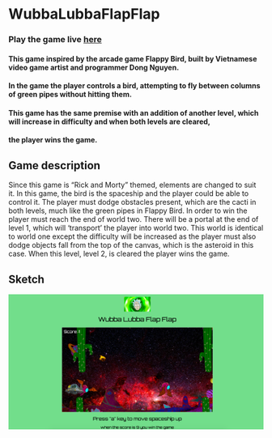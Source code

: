# WubbaLubbaFlapFlap

### Play the game live [here](https://wubbalubbaflapflap.netlify.app/)

#### This game inspired by the arcade game Flappy Bird, built by Vietnamese video game artist and programmer Dong Nguyen. 
#### In the game the player controls a bird, attempting to fly between columns of green pipes without hitting them. 
#### This game has the same premise with an addition of another level, which will increase in difficulty and when both levels are cleared, 
#### the player wins the game.

## Game description
Since this game is “Rick and Morty” themed, elements are changed to suit it. In this game, the bird is the spaceship and the 
player could be able to control it. The player must dodge obstacles present, which are the cacti in both levels, much like the green pipes 
in Flappy Bird. In order to win the player must reach the end of world two. There will be a portal at the end of level 1, which will 
‘transport’ the player into world two. This world is identical to world one except the difficulty will be increased as the player must also dodge 
objects fall from the top of the canvas, which is the asteroid in this case. When this level, level 2, is cleared the player wins the game.

## Sketch
![wlff](wlff.png)

